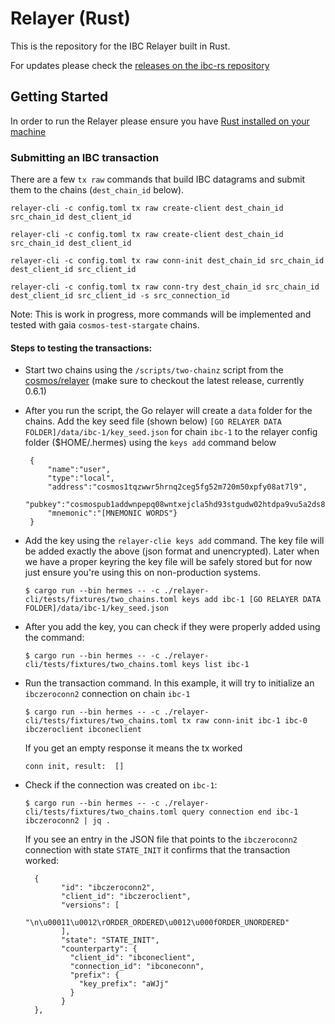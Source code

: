 # Relayer (Rust)

This is the repository for the IBC Relayer built in Rust.

For updates please check the [releases on the ibc-rs repository](https://github.com/informalsystems/ibc-rs/releases)

## Getting Started

In order to run the Relayer please ensure you have [Rust installed on your machine](https://www.rust-lang.org/tools/install)

### Submitting an IBC transaction

There are a few `tx raw` commands that build IBC datagrams and submit them to the chains (`dest_chain_id` below).

```shell script
relayer-cli -c config.toml tx raw create-client dest_chain_id src_chain_id dest_client_id

relayer-cli -c config.toml tx raw create-client dest_chain_id src_chain_id dest_client_id

relayer-cli -c config.toml tx raw conn-init dest_chain_id src_chain_id dest_client_id src_client_id

relayer-cli -c config.toml tx raw conn-try dest_chain_id src_chain_id dest_client_id src_client_id -s src_connection_id
```
Note: This is work in progress, more commands will be implemented and tested with gaia `cosmos-test-stargate` chains.

#### Steps to testing the transactions:

* Start two chains using the `/scripts/two-chainz` script from the [cosmos/relayer](https://github.com/cosmos/relayer) (make sure to checkout the latest release, currently 0.6.1)

*  After you run the script, the Go relayer will create a `data` folder for the chains. Add the key seed file (shown below) `[GO RELAYER DATA FOLDER]/data/ibc-1/key_seed.json` for chain `ibc-1` to the relayer config folder ($HOME/.hermes) using the `keys add` command below

        {    
            "name":"user",
            "type":"local",
            "address":"cosmos1tqzwwr5hrnq2ceg5fg52m720m50xpfy08at7l9",
            "pubkey":"cosmospub1addwnpepq08wntxejcla5hd93stgudw02htdpa9vu5a2ds8xkvmgrkrrpwlj6sdhkz6",
            "mnemonic":"[MNEMONIC WORDS"}
        }

* Add the key using the `relayer-clie keys add` command. The key file will be added exactly the above (json format and unencrypted). Later when we have a proper keyring the key file will be safely stored but for now just ensure you're using this on non-production systems.
    
    `$ cargo run --bin hermes -- -c ./relayer-cli/tests/fixtures/two_chains.toml keys add ibc-1 [GO RELAYER DATA FOLDER]/data/ibc-1/key_seed.json`
    
* After you add the key, you can check if they were properly added using the command:

    `$ cargo run --bin hermes -- -c ./relayer-cli/tests/fixtures/two_chains.toml keys list ibc-1`
    
*  Run the transaction command. In this example, it will try to initialize an `ibczeroconn2` connection on chain `ibc-1`

   `$ cargo run --bin hermes -- -c ./relayer-cli/tests/fixtures/two_chains.toml tx raw conn-init ibc-1 ibc-0 ibczeroclient ibconeclient`

    If you get an empty response it means the tx worked

    `conn init, result:  []`

*  Check if the connection was created on `ibc-1`:

     `$ cargo run --bin hermes -- -c ./relayer-cli/tests/fixtures/two_chains.toml query connection end ibc-1 ibczeroconn2 | jq .`

    If you see an entry in the JSON file that points to the `ibczeroconn2` connection with state `STATE_INIT` it confirms that the transaction worked:


         {
               "id": "ibczeroconn2",
               "client_id": "ibczeroclient",
               "versions": [
                 "\n\u00011\u0012\rORDER_ORDERED\u0012\u000fORDER_UNORDERED"
               ],
               "state": "STATE_INIT",
               "counterparty": {
                 "client_id": "ibconeclient",
                 "connection_id": "ibconeconn",
                 "prefix": {
                   "key_prefix": "aWJj"
                 }
               }
         },
     

